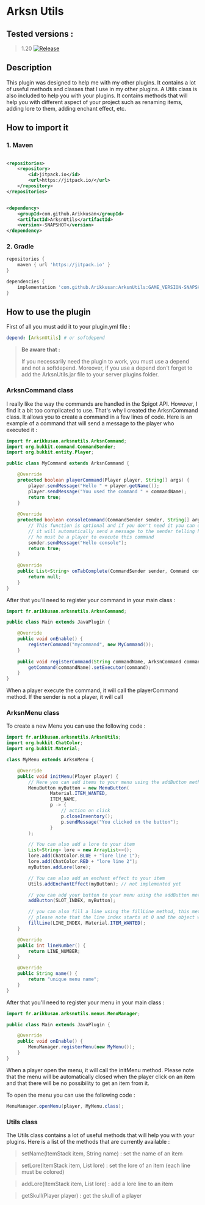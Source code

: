 # Arksn Utils

## Tested versions :

> 1.20 [![Release](https://jitpack.io/v/Arikkusan/ArksnUtils.svg)](https://jitpack.io/#Arikkusan/ArksnUtils)

## Description

This plugin was designed to help me with my other plugins. It contains a lot of useful methods and classes that I use in
my other plugins. A Utils class is also included to help you with your plugins. It contains methods that will help you
with different aspect of your project such as renaming items, adding lore to them, adding enchant effect, etc.

## How to import it

### 1. Maven

```xml 

<repositories>
    <repository>
        <id>jitpack.io</id>
        <url>https://jitpack.io/</url>
    </repository>
</repositories>
```

```xml

<dependency>
    <groupId>com.github.Arikkusan</groupId>
    <artifactId>ArksnUtils</artifactId>
    <version>-SNAPSHOT</version>
</dependency>
```

### 2. Gradle

```gradle
repositories {
    maven { url 'https://jitpack.io' }
}
```

```gradle
dependencies {
    implementation 'com.github.Arikkusan:ArksnUtils:GAME_VERSION-SNAPSHOT'
}
```

## How to use the plugin

First of all you must add it to your plugin.yml file :

```yaml
depend: [ArksnUtils] # or softdepend 
```

> **Be aware that :** 
> 
> If you necessarily need the plugin to work, you must use a depend and not a softdepend. Moreover, if you use a depend 
> don't forget to add the ArksnUtils.jar file to your server plugins folder. 

### ArksnCommand class

I really like the way the commands are handled in the Spigot API. However, I find it a bit too complicated to use. That's 
why I created the ArksnCommand class. It allows you to create a command in a few lines of code. Here is an example of a
command that will send a message to the player who executed it :

```java
import fr.arikkusan.arksnutils.ArksnCommand;
import org.bukkit.command.CommandSender;
import org.bukkit.entity.Player;

public class MyCommand extends ArksnCommand {

    @Override
    protected boolean playerCommand(Player player, String[] args) {
        player.sendMessage("Hello " + player.getName());
        player.sendMessage("You used the command " + commandName);
        return true;
    }
    
    @Override
    protected boolean consoleCommand(CommandSender sender, String[] args) {
        // This function is optional and if you don't need it you can delete it, 
        // it will automatically send a message to the sender telling him that 
        // he must be a player to execute this command
        sender.sendMessage("Hello console");
        return true;
    }
    
    @Override
    public List<String> onTabComplete(CommandSender sender, Command command, String label, String[] args) {
        return null;
    }
}
```

After that you'll need to register your command in your main class :

```java
import fr.arikkusan.arksnutils.ArksnCommand;

public class Main extends JavaPlugin {

    @Override
    public void onEnable() {
        registerCommand("mycommand", new MyCommand());
    }
    
    public void registerCommand(String commandName, ArksnCommand command) {
        getCommand(commandName).setExecutor(command);
    }
}
```

When a player execute the command, it will call the playerCommand method. If the sender is not a player, it will call


### ArksnMenu class

To create a new Menu you can use the following code :

```java
import fr.arikkusan.arksnutils.ArksnUtils;
import org.bukkit.ChatColor;
import org.bukkit.Material;

class MyMenu extends ArksnMenu {

    @Override
    public void initMenu(Player player) {
        // Here you can add items to your menu using the addButton method
        MenuButton myButton = new MenuButton(
                Material.ITEM_WANTED,
                ITEM_NAME,
                p -> {
                    // action on click
                    p.closeInventory();
                    p.sendMessage("You clicked on the button");
                }
        );

        // You can also add a lore to your item
        List<String> lore = new ArrayList<>();
        lore.add(ChatColor.BLUE + "lore line 1");
        lore.add(ChatColor.RED + "lore line 2");
        myButton.addLore(lore);

        // You can also add an enchant effect to your item
        Utils.addEnchantEffect(myButton); // not implemented yet

        // you can add your button to your menu using the addButton method
        addButton(SLOT_INDEX, myButton);

        // you can also fill a line using the fillLine method, this method won't replace existing items on the current line
        // please note that the line index starts at 0 and the object will be renamed to ""
        fillLine(LINE_INDEX, Material.ITEM_WANTED);
    }

    @Override
    public int lineNumber() {
        return LINE_NUMBER;
    }

    @Override
    public String name() {
        return "unique menu name";
    }
}
```

After that you'll need to register your menu in your main class :

```java
import fr.arikkusan.arksnutils.menus.MenuManager;

public class Main extends JavaPlugin {

    @Override
    public void onEnable() {
        MenuManager.registerMenu(new MyMenu());
    }
}
```

When a player open the menu, it will call the initMenu method. Please note that the menu will be automatically closed
when the player click on an item and that there will be no possibility to get an item from it.

To open the menu you can use the following code :

```java
MenuManager.openMenu(player, MyMenu.class);
```

### Utils class

The Utils class contains a lot of useful methods that will help you with your plugins. Here is a list of the methods
that are currently available :
> setName(ItemStack item, String name) : set the name of an item

> setLore(ItemStack item, List<String> lore) : set the lore of an item (each line must be colored)

> addLore(ItemStack item, List<String> lore) : add a lore line to an item

> getSkull(Player player) : get the skull of a player

